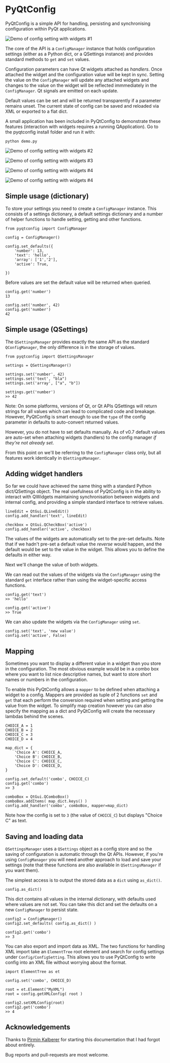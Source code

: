 PyQtConfig
==========

PyQtConfig is a simple API for handling, persisting and synchronising configuration 
within PyQt applications.

![Demo of config setting with widgets #1](demo-1.png)

The core of the API is a `ConfigManager` instance that holds configuration settings (either
as a Python dict, or a QSettings instance) and provides standard methods to `get` and `set`
values. 

Configuration parameters can have Qt widgets attached as *handlers*. Once attached the widget
and the configuration value will be kept in sync. Setting the value on the `ConfigManager` will
update any attached widgets and changes to the value on the widget will be reflected immmediately
in the `ConfigManager`. Qt signals are emitted on each update.

Default values can be set and will be returned transparently if a parameter remains unset. 
The current state of config can be saved and reloaded via XML or exported to a flat dict.

A small application has been included in PyQtConfig to demonstrate these features (interaction
with widgets requires a running QApplication). Go to the pyqtconfig install folder and run it with:

    python demo.py


![Demo of config setting with widgets #2](demo-2.png)

![Demo of config setting with widgets #3](demo-3.png)

![Demo of config setting with widgets #4](demo-4.png)

![Demo of config setting with widgets #4](demo-5.png)


Simple usage (dictionary)
-------------------------

To store your settings you need to create a `ConfigManager` instance. This consists of a
settings dictionary, a default settings dictionary and a number of helper functions to
handle setting, getting and other functions. 


    from pyqtconfig import ConfigManager

    config = ConfigManager()

    config.set_defaults({
        'number': 13,
        'text': 'hello',
        'array': ['1','2'],
        'active': True,
        
    })

Before values are set the default value will be returned when queried.

    config.get('number')
    13

    config.set('number', 42)
    config.get('number')
    42


Simple usage (QSettings)
-------------------------

The `QSettingsManager` provides exactly the same API as the standard `QConfigManager`, the 
only difference is in the storage of values.

    from pyqtconfig import QSettingsManager

    settings = QSettingsManager()

    settings.set('number', 42)
    settings.set('text', "bla")
    settings.set('array', ["a", "b"])

    settings.get('number')
    >> 42

Note: On some platforms, versions of Qt, or Qt APIs QSettings will return strings for all values
which can lead to complicated code and breakage. However, PyQtConfig is smart enough to 
use the `type` of the config parameter in defaults to auto-convert returned values. 

However, you do not have to set defaults manually. As of v0.7 default values are auto-set when 
attaching widgets (handlers) to the config manager *if they're not already set*.

From this point on we'll be referring to the `ConfigManager` class only, but all features 
work identically in `QSettingsManager`.

Adding widget handlers
-----------------------

So far we could have achieved the same thing with a standard Python dict/QSettings object.
The real usefulness of PyQtConfig is in the ability to interact with QWidgets maintaining
synchronisation between widgets and internal config, and providing a simple standard 
interface to retrieve values.


    lineEdit = QtGui.QLineEdit()
    config.add_handler('text', lineEdit)
    
    checkbox = QtGui.QCheckBox('active')
    config.add_handler('active', checkbox)

The values of the widgets are automatically set to the pre-set defaults. Note that if we
hadn't pre-set a default value the *reverse* would happen, and the default would be set 
to the value in the widget. This allows you to define the defaults in either way.

Next we'll change the value of both widgets.

We can read out the values of the widgets via the `ConfigManager` using the standard `get` interface
rather than using the widget-specific access functions.

    config.get('text')
    >> 'hello'
    
    config.get('active')
    >> True

We can also update the widgets via the `ConfigManager` using `set`.

    config.set('text', 'new value')
    config.set('active', False)
    
    
Mapping
-------

Sometimes you want to display a different value in a widget than you store in the configuration.
The most obvious example would be in a combo box where you want to list nice descriptive
names, but want to store short names or numbers in the configuration.

To enable this PyQtConfig allows a `mapper` to be defined when attaching a widget to a config. 
Mappers are provided as tuple of 2 functions `set` and `get` that each perform the conversion
required when setting and getting the value from the widget. To simplify map creation however
you can also specify the mapping as a dict and PyQtConfig will create the necessary lambdas
behind the scenes.


    CHOICE_A = 1
    CHOICE_B = 2
    CHOICE_C = 3
    CHOICE_D = 4
    
    map_dict = {
        'Choice A': CHOICE_A,
        'Choice B': CHOICE_B,
        'Choice C': CHOICE_C,
        'Choice D': CHOICE_D,
    }
    
    config.set_default('combo', CHOICE_C)
    config.get('combo')
    >> 3
    
    comboBox = QtGui.QComboBox()
    comboBox.addItems( map_dict.keys() )
    config.add_handler('combo', comboBox, mapper=map_dict)
    
Note how the config is set to `3` (the value of `CHOICE_C`) but displays "Choice C" as text.

Saving and loading data
-----------------------

`QSettingsManager` uses a `QSettings` object as a config store and so the saving of configuration is
automatic through the Qt APIs.  However, if you're using `ConfigManager` you will need another
approach to load and save your settings (note that these functions are also available in
`QSettingsManager` if you want them).

The simplest access is to output the stored data as a `dict` using `as_dict()`.

    config.as_dict()

This dict contains all values in the internal dictionary, with defaults used where values are not set.
You can take this dict and set the defaults on a new `ConfigManager` to persist state.

    config2 = ConfigManager()
    config2.set_defaults( config.as_dict() )
    
    config2.get('combo')
    >> 3
    
You can also export and import data as XML. The two functions for handling XML import take an
`ElementTree` root element and search for config settings under `Config/ConfigSetting`. This allows
you to use PyQtConfig to write config into an XML file without worrying about the format.

    import ElementTree as et

    config.set('combo', CHOICE_D)
    
    root = et.Element("MyXML")
    root = config.getXMLConfig( root )
    
    config2.setXMLConfig(root)
    config2.get('combo')
    >> 4
    
    
Acknowledgements
----------------

Thanks to [Pirmin Kalberer](https://github.com/pka) for starting this documentation that I had forgot about entirely.

Bug reports and pull-requests are most welcome.




